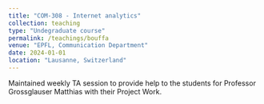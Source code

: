 ```yaml
---
title: "COM-308 - Internet analytics"
collection: teaching
type: "Undegraduate course"
permalink: /teachings/bouffa
venue: "EPFL, Communication Department"
date: 2024-01-01
location: "Lausanne, Switzerland"
---
```


Maintained weekly TA session to provide help to the students for Professor Grossglauser Matthias with their Project Work.